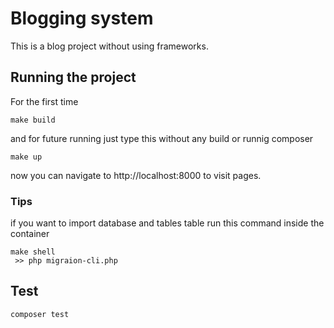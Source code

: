 # Blogging system
This is a blog project without using frameworks.


## Running the project
For the first time
```
make build
```
and for future running just type this without any build or runnig composer
```
make up
```
now you can navigate to http://localhost:8000 to visit pages.

### Tips
if you want to import database and tables table run this command inside the container
```
make shell
 >> php migraion-cli.php
```

## Test
```
composer test
```
